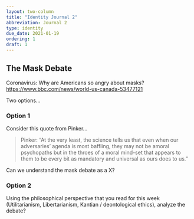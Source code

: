 ```yaml
---
layout: two-column
title: "Identity Journal 2"
abbreviation: Journal 2
type: identity
due_date: 2021-01-19
ordering: 1
draft: 1
---
```


## The Mask Debate
Coronavirus: Why are Americans so angry about masks?
https://www.bbc.com/news/world-us-canada-53477121

Two options...

### Option 1
Consider this quote from Pinker...
> Pinker: “At the very least, the science tells us that even when our adversaries’ agenda is most baffling, they may not be amoral psychopaths but in the throes of a moral mind-set that appears to them to be every bit as mandatory and universal as ours does to us.”

Can we understand the mask debate as a X?

### Option 2
Using the philosophical perspective that you read for this week (Utilitarianism, Libertarianism, Kantian / deontological ethics), analyze the debate? 